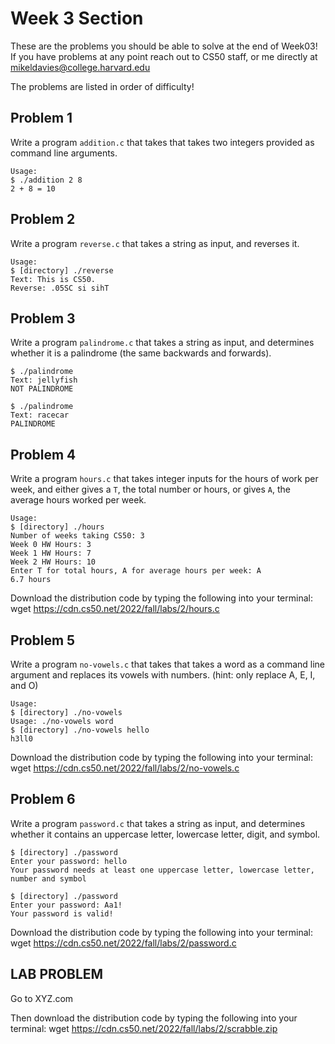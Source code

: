 # Week 3 Section

These are the problems you should be able to solve at the end of Week03! If you have problems at any point reach out to CS50 staff, 
or me directly at mikeldavies@college.harvard.edu

The problems are listed in order of difficulty!


## **Problem 1**

Write a program  `addition.c` that takes that takes two integers provided as command line arguments.

```
Usage:
$ ./addition 2 8
2 + 8 = 10
```

## **Problem 2**

Write a program `reverse.c` that takes a string as input, and reverses it.

```
Usage:
$ [directory] ./reverse
Text: This is CS50.
Reverse: .05SC si sihT
```


## **Problem 3**

Write a program `palindrome.c` that takes a string as input, and determines whether it is a palindrome (the same backwards and forwards).

```
$ ./palindrome
Text: jellyfish
NOT PALINDROME
```
```
$ ./palindrome
Text: racecar
PALINDROME
```


## **Problem 4**

Write a program `hours.c` that takes integer inputs for the hours of work per week, and either gives a `T`, the total number or hours, or gives `A`, the average hours worked per week.

```
Usage:
$ [directory] ./hours
Number of weeks taking CS50: 3
Week 0 HW Hours: 3
Week 1 HW Hours: 7
Week 2 HW Hours: 10
Enter T for total hours, A for average hours per week: A
6.7 hours
```

Download the distribution code by typing the following into your terminal: wget https://cdn.cs50.net/2022/fall/labs/2/hours.c


## **Problem 5**

Write a program `no-vowels.c` that takes that takes a word as a command line argument and replaces its vowels with numbers. (hint: only replace A, E, I, and O)

```
Usage:
$ [directory] ./no-vowels 
Usage: ./no-vowels word
$ [directory] ./no-vowels hello
h3ll0
```

Download the distribution code by typing the following into your terminal: wget https://cdn.cs50.net/2022/fall/labs/2/no-vowels.c


## **Problem 6**

Write a program `password.c` that takes a string as input, and determines whether it contains an uppercase letter, lowercase letter, digit, and symbol.

```
$ [directory] ./password
Enter your password: hello
Your password needs at least one uppercase letter, lowercase letter, number and symbol
```
```
$ [directory] ./password
Enter your password: Aa1!
Your password is valid!
```

Download the distribution code by typing the following into your terminal: wget https://cdn.cs50.net/2022/fall/labs/2/password.c


## **LAB PROBLEM**

Go to XYZ.com

Then download the distribution code by typing the following into your terminal: wget https://cdn.cs50.net/2022/fall/labs/2/scrabble.zip

